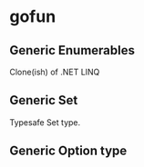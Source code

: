 # gofun

## Generic Enumerables

Clone(ish) of .NET LINQ

## Generic Set

Typesafe Set type.

## Generic Option type
